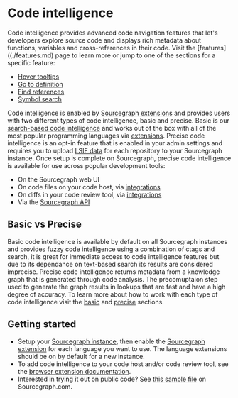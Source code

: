 # Code intelligence

Code intelligence provides advanced code navigation features that let's developers explore source code and displays rich metadata about functions, variables and cross-references in their code. Visit the [features]((./features.md) page to learn more or jump to one of the sections for a specific feature:

- [Hover tooltips](./features.md#hover-tooltips-with-documentation-and-type-signatures)
- [Go to definition](./features.md#go-to-definition)
- [Find references](./features.md#find-references)
- [Symbol search](./features.md#symbol-search)
 
Code intelligence is enabled by [Sourcegraph extensions](../../extensions/index.md) and provides users with two different types of code intelligence, basic and precise. Basic is our [search-based code intelligence](./basic_code_intelligence.md) and works out of the box with all of the most popular programming languages via [extensions](https://sourcegraph.com/extensions?query=category%3A%22Programming+languages%22). Precise code intelligence is an opt-in feature that is enabled in your admin settings and requires you to upload [LSIF data](./lsif_quickstart.md) for each repository to your Sourcegraph instance. Once setup is complete on Sourcegraph, precise code intelligence is available for use across popular development tools:

- On the Sourcegraph web UI
- On code files on your code host, via [integrations](../../integration/index.md)
- On diffs in your code review tool, via [integrations](../../integration/index.md)
- Via the [Sourcegraph API](https://docs.sourcegraph.com/api/graphql)

## Basic vs Precise

Basic code intelligence is available by default on all Sourcegraph instances and provides fuzzy code intelligence using a combination of ctags and search, it is great for immediate access to code intelligence features but due to its dependance on text-based search its results are considered imprecise. Precise code intelligence returns metadata from a knowledge graph that is generated through code analysis. The precomuptaion step used to generate the graph results in lookups that are fast and have a high degree of accuracy. To learn more about how to work with each type of code intelligence visit the [basic](./basic_code_intelligence) and [precise](./precise_code_intelligence) sections.

## Getting started

- Setup your [Sourcegraph instance](../../admin/install/index.md), then enable the [Sourcegraph extension](../index.md) for each language you want to use. The language extensions should be on by default for a new instance.
- To add code intelligence to your code host and/or code review tool, see the [browser extension documentation](../../integration/browser_extension.md).
- Interested in trying it out on public code? See [this sample file](https://sourcegraph.com/github.com/dgrijalva/jwt-go/-/blob/token.go#L37:6$references) on Sourcegraph.com.
